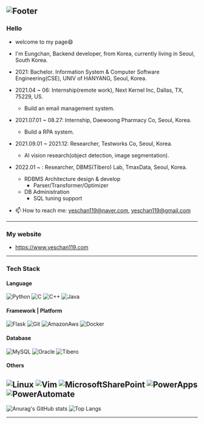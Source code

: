 
![Footer](https://capsule-render.vercel.app/api?type=waving&color=auto&height=150&section=footer)
------------------------------------------------------------------------------------------------------------
### Hello
  + welcome to my page😄
  + I'm Eungchan, Backend developer, from Korea, currently living in Seoul, South Korea.
  + 2021: Bachelor. Information System & Computer Software Engineering(CSE), UNIV of HANYANG, Seoul, Korea.
  + 2021.04 ~ 06: Internship(remote work), Next Kernel Inc, Dallas, TX, 75229, US.
    + Build an email management system.
  + 2021.07.01 ~ 08.27: Internship, Daewoong Pharmacy Co, Seoul, Korea.
    + Build a RPA system.
  + 2021.09.01 ~ 2021.12: Researcher, Testworks Co, Seoul, Korea.
    + AI vision research(object detection, image segmentation).
  + 2022.01 ~ : Researcher, DBMS(Tibero) Lab, TmaxData, Seoul, Korea.
    + RDBMS Architecture design & develop
      + Parser/Transformer/Optimizer
    + DB Administration
      + SQL tuning support

  + 📫 How to reach me: yeschan119@naver.com, yeschan119@gmail.com
------------------------------------------------------------------------------------------------------------
### My website
  + https://www.yeschan119.com
<!--
**yeschan119/yeschan119** is a ✨ _special_ ✨ repository because its `README.md` (this file) appears on your GitHub profile.

Here are some ideas to get you started:

- 🔭 I’m currently working on ...
- 🌱 I’m currently learning ...
- 👯 I’m looking to collaborate on ...
- 🤔 I’m looking for help with ...
- 💬 Ask me about ...
- 📫 How to reach me: ...
- 😄 Pronouns: ...
- ⚡ Fun fact: ...
wave, egg, shark, slice, rect, soft, rounded, sylinder, waving, transparent -->
------------------------------------------------------------------------------------------------------------
### Tech Stack
#### Language
![Python](https://img.shields.io/badge/Python-white?style=for-the-badge&logo=Python&logoColor=3776AB)
![C](https://img.shields.io/badge/-00AEF0?style=for-the-badge&logo=C&logoColor=white)
![C++](https://img.shields.io/badge/C++-00599C?style=for-the-badge&logo=C++&logoColor=white)
![Java](https://img.shields.io/badge/Java-7A1FA2?style=for-the-badge&logo=Java&logoColor=white)
#### Framework | Platform
![Flask](https://img.shields.io/badge/Flask-black?style=for-the-badge&logo=Flask&logoColor=white)
![Git](https://img.shields.io/badge/Git-white?style=for-the-badge&logo=Git&logoColor=black)
![AmazonAws](https://img.shields.io/badge/AmazonAws-FF9900?style=for-the-badge&logo=AmazonAws&logoColor=000000)
![Docker](https://img.shields.io/badge/Docker-4285F4?style=for-the-badge&logo=Docker&logoColor=white)
#### Database
![MySQL](https://img.shields.io/badge/MySQL-4479A1?style=for-the-badge&logo=MySQL&logoColor=white)
![Oracle](https://img.shields.io/badge/Oracle-F80000?style=for-the-badge&logo=Oracle&logoColor=white)
![Tibero](https://img.shields.io/badge/Tibero-0066FF?style=for-the-badge&logo=Oracle&logoColor=black)
#### Others
![Linux](https://img.shields.io/badge/Linux-FF9900?style=for-the-badge&logo=Linux&logoColor=white)
![Vim](https://img.shields.io/badge/Vim-black?style=for-the-badge&logo=Vim&logoColor=white)
![MicrosoftSharePoint](https://img.shields.io/badge/MicrosoftSharePoint-0078D4?style=for-the-badge&logo=MicrosoftSharePoint&logoColor=white)
![PowerApps](https://img.shields.io/badge/PowerApps-742774?style=for-the-badge&logo=PowerApps&logoColor=white)
![PowerAutomate](https://img.shields.io/badge/PowerAutomate-0066FF?style=for-the-badge&logo=PowerAutomate&logoColor=white)
------------------------------------------------------------------------------------------------------------
![Anurag's GitHub stats](https://github-readme-stats.vercel.app/api?username=yeschan119&show_icons=true&theme=radical)
![Top Langs](https://github-readme-stats.vercel.app/api/top-langs/?username=yeschan119&theme=radical)
<!-- [![Top Langs](https://github-readme-stats.vercel.app/api/top-langs/?username=yeschan119)](https://github.com/anuraghazra/github-readme-stats) -->
------------------------------------------------------------------------------------------------------------
